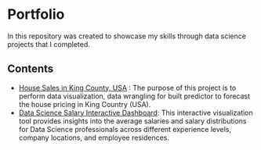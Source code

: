 # Portfolio
In this repository was created to showcase my skills through data science projects that I completed.

## Contents
* <a href="https://github.com/DEADBEAT1CUSTOMERS/Siwarkon_Portfolio/blob/b7bb6d556f7db408eb883ec0e0f8856478ac81a1/House%20Sales%20in%20King%20County,%20USA/House_sales_prediction_model_in_King_Country,(USA).ipynb">House Sales in King County, USA</a>
: The purpose of this project is to perform data visualization, data wrangling for built predictor to forecast the house pricing in King Country (USA). 
* <a href = "https://github.com/DEADBEAT1CUSTOMERS/Siwarkon_Portfolio/tree/449903a09d84b0c27b4892600d1856ee05dab7a9/DS_salaries_InteractiveDashboard"> Data Science Salary Interactive Dashboard</a>: This interactive visualization tool provides insights into the average salaries and salary distributions for Data Science professionals across different experience levels, company locations, and employee residences.
  

